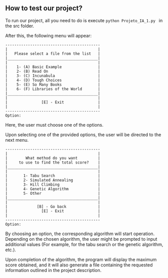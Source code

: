 ## How to test our project?

To run our project, all you need to do is execute ```python Projeto_IA_1.py ``` in the src folder.

After this, the following menu will appear:

```
------------------------------------------
|                                        |
|   Please select a file from the list   |
|________________________________________|
|                                        |
|    1- (A) Basic Example                |
|    2- (B) Read On                      |
|    3- (C) Incunabula                   |
|    4- (D) Tough Choices                |
|    5- (E) So Many Books                |
|    6- (F) Libraries of the World       |
|________________________________________|
|                                        |
|               [E] - Exit               |
|                                        |
------------------------------------------
Option: 

```
Here, the user must choose one of the options.

Upon selecting one of the provided options, the user will be directed to the next menu.

```
------------------------------------------
|                                        |
|        What method do you want         |
|     to use to find the total score?    |
|________________________________________|
|                                        |
|       1- Tabu Search                   |
|       2- Simulated Annealing           |
|       3- Hill Climbing                 |
|       4- Genetic Algorithm             |
|       5- Other                         |
|________________________________________|
|                                        |
|             [B] - Go back              |
|               [E] - Exit               |
|                                        |
------------------------------------------
Option: 

```
By choosing an option, the corresponding algorithm will start operation. Depending on the chosen algorithm, the user might be prompted to input additional values (For example, for the tabu search or the genetic algorithm, etc.).

Upon completion of the algorithm, the program will display the maximum score obtained, and it will also generate a file containing the requested information outlined in the project description.
